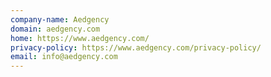 ```yaml
---
company-name: Aedgency
domain: aedgency.com
home: https://www.aedgency.com/
privacy-policy: https://www.aedgency.com/privacy-policy/
email: info@aedgency.com
---
```





